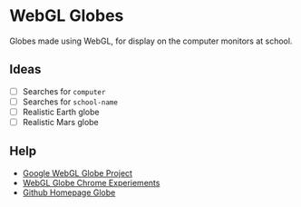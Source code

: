 # WebGL Globes
Globes made using WebGL, for display on the computer monitors at school.

## Ideas
- [ ] Searches for `computer`
- [ ] Searches for `school-name`
- [ ] Realistic Earth globe
- [ ] Realistic Mars globe

## Help
- [Google WebGL Globe Project](https://github.com/dataarts/webgl-globe)
- [WebGL Globe Chrome Experiements](https://experiments.withgoogle.com/chrome/globe)
- [Github Homepage Globe](https://github.blog/?s=globe+homepage&search-date=&cat=0)
